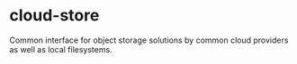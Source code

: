 # cloud-store

Common interface for object storage solutions by common cloud providers as well as local filesystems.
